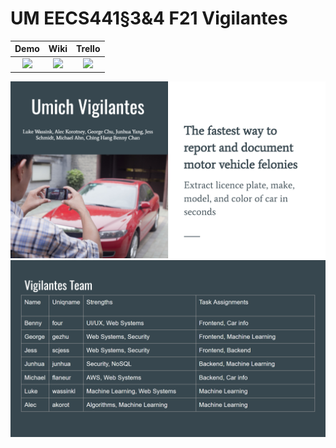 # UM EECS441§3&4 F21 Vigilantes

| Demo  |  Wiki |  Trello  |
|:-----:|:-----:|:--------:|
|[<img src="https://eecs441.eecs.umich.edu/img/admin/video.png">][demo_page]|[<img src="https://eecs441.eecs.umich.edu/img/admin/wiki.png">][wiki_page]|[<img src="https://eecs441.eecs.umich.edu/img/admin/trello.png">][process_page]|

![Elevator Pitch](/assets/elevatorPitch.png)
![Team](/assets/team.png)

[demo_page]: https://youtu.be/sample
[wiki_page]: https://github.com/member/team/wiki
[process_page]: https://trello.com/b/sample/general
